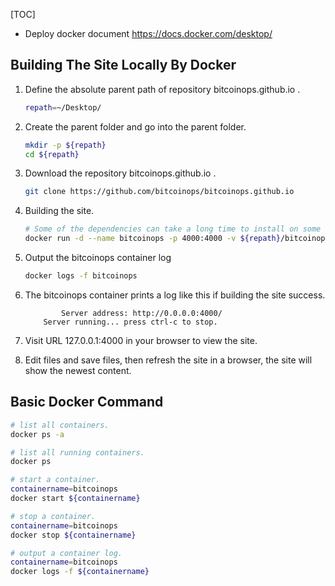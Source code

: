 [TOC]

- Deploy docker document https://docs.docker.com/desktop/

## Building The Site Locally By Docker

1. Define the absolute parent path of repository bitcoinops.github.io .
    ```bash
    repath=~/Desktop/
    ```

2. Create the parent folder and go into the parent folder.
    ```bash
    mkdir -p ${repath}
    cd ${repath}
    ```

3. Download the repository bitcoinops.github.io .
    ```bash
    git clone https://github.com/bitcoinops/bitcoinops.github.io
    ```

4. Building the site.
    ```bash
    # Some of the dependencies can take a long time to install on some systems, so be patient.
    docker run -d --name bitcoinops -p 4000:4000 -v ${repath}/bitcoinops.github.io:/root/bitcoinops.github.io -w /root/bitcoinops.github.io ruby:2.6.4-stretch /bin/bash -c "bundle install && make preview"
    ```

5. Output the bitcoinops container log
    ```bash
    docker logs -f bitcoinops
    ```

6. The bitcoinops container prints a log like this if building the site success.
    ```log
            Server address: http://0.0.0.0:4000/
        Server running... press ctrl-c to stop.
    ```

6. Visit URL 127.0.0.1:4000 in your browser to view the site.

7. Edit files and save files, then refresh the site in a browser, the site will show the newest content.

## Basic Docker Command
```bash
# list all containers.
docker ps -a

# list all running containers.
docker ps

# start a container.
containername=bitcoinops
docker start ${containername}

# stop a container.
containername=bitcoinops
docker stop ${containername}

# output a container log.
containername=bitcoinops
docker logs -f ${containername}
```